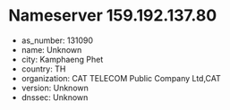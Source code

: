 # Nameserver 159.192.137.80

* as_number: 131090
* name: Unknown
* city: Kamphaeng Phet
* country: TH
* organization: CAT TELECOM Public Company Ltd,CAT
* version: Unknown
* dnssec: Unknown
